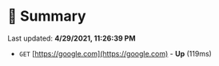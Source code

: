 # 📖 Summary
Last updated: **4/29/2021, 11:26:39 PM**

- `GET` [https://google.com](https://google.com) - **Up** (119ms)
